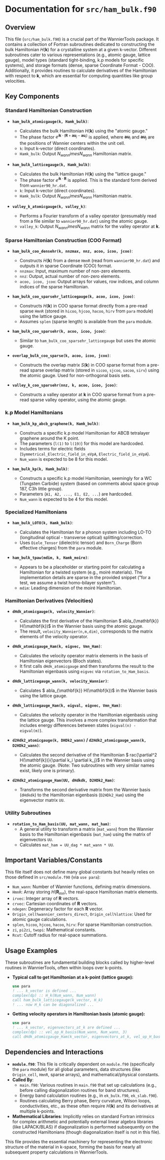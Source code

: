 # Documentation for `src/ham_bulk.f90`

## Overview

This file (`src/ham_bulk.f90`) is a crucial part of the WannierTools package. It contains a collection of Fortran subroutines dedicated to constructing the bulk Hamiltonian $H(\mathbf{k})$ for a crystalline system at a given k-vector. Different subroutines cater to various representations (e.g., atomic gauge, lattice gauge), model types (standard tight-binding, k.p models for specific systems), and storage formats (dense, sparse Coordinate Format - COO). Additionally, it provides routines to calculate derivatives of the Hamiltonian with respect to $\mathbf{k}$, which are essential for computing quantities like group velocities.

## Key Components

### Standard Hamiltonian Construction

-   **`ham_bulk_atomicgauge(k, Hamk_bulk)`**:
    *   Calculates the bulk Hamiltonian $H(\mathbf{k})$ using the "atomic gauge."
    *   The phase factor $e^{i\mathbf{k} \cdot (\mathbf{R} + \mathbf{	au}_j - \mathbf{	au}_i)}$ is applied, where $\mathbf{	au}_i$ and $\mathbf{	au}_j$ are the positions of Wannier centers within the unit cell.
    *   `k`: Input k-vector (direct coordinates).
    *   `Hamk_bulk`: Output $N_{wann} 	imes N_{wann}$ Hamiltonian matrix.

-   **`ham_bulk_latticegauge(k, Hamk_bulk)`**:
    *   Calculates the bulk Hamiltonian $H(\mathbf{k})$ using the "lattice gauge."
    *   The phase factor $e^{i\mathbf{k} \cdot \mathbf{R}}$ is applied. This is the standard form derived from `wannier90_hr.dat`.
    *   `k`: Input k-vector (direct coordinates).
    *   `Hamk_bulk`: Output $N_{wann} 	imes N_{wann}$ Hamiltonian matrix.

-   **`valley_k_atomicgauge(k, valley_k)`**:
    *   Performs a Fourier transform of a valley operator (presumably read from a file similar to `wannier90_hr.dat`) using the atomic gauge.
    *   `valley_k`: Output $N_{wann} 	imes N_{wann}$ matrix for the valley operator at $\mathbf{k}$.

### Sparse Hamiltonian Construction (COO Format)

-   **`ham_bulk_coo_densehr(k, nnzmax, nnz, acoo, icoo, jcoo)`**:
    *   Constructs $H(\mathbf{k})$ from a dense `HmnR` (read from `wannier90_hr.dat`) and outputs it in sparse Coordinate (COO) format.
    *   `nnzmax`: Input, maximum number of non-zero elements.
    *   `nnz`: Output, actual number of non-zero elements.
    *   `acoo, icoo, jcoo`: Output arrays for values, row indices, and column indices of the sparse Hamiltonian.

-   **`ham_bulk_coo_sparsehr_latticegauge(k, acoo, icoo, jcoo)`**:
    *   Constructs $H(\mathbf{k})$ in COO sparse format directly from a pre-read sparse `HmnR` (stored in `hicoo`, `hjcoo`, `hacoo`, `hirv` from `para` module) using the lattice gauge.
    *   Assumes `splen` (sparse length) is available from the `para` module.

-   **`ham_bulk_coo_sparsehr(k, acoo, icoo, jcoo)`**:
    *   Similar to `ham_bulk_coo_sparsehr_latticegauge` but uses the atomic gauge.

-   **`overlap_bulk_coo_sparse(k, acoo, icoo, jcoo)`**:
    *   Constructs the overlap matrix $S(\mathbf{k})$ in COO sparse format from a pre-read sparse overlap matrix (stored in `sicoo`, `sjcoo`, `sacoo`, `sirv`) using the atomic gauge. Used for non-orthogonal basis sets.

-   **`valley_k_coo_sparsehr(nnz, k, acoo, icoo, jcoo)`**:
    *   Constructs a valley operator at $\mathbf{k}$ in COO sparse format from a pre-read sparse valley operator, using the atomic gauge.

### k.p Model Hamiltonians

-   **`ham_bulk_kp_abcb_graphene(k, Hamk_bulk)`**:
    *   Constructs a specific k.p model Hamiltonian for ABCB tetralayer graphene around the K point.
    *   The parameters (`l(1)` to `l(19)`) for this model are hardcoded.
    *   Includes terms for electric fields (`Symmetrical_Electric_field_in_eVpA`, `Electric_field_in_eVpA`).
    *   `Num_wann` is expected to be 8 for this model.

-   **`ham_bulk_kp(k, Hamk_bulk)`**:
    *   Constructs a specific k.p model Hamiltonian, seemingly for a WC (Tungsten Carbide) system (based on comments about space group 187, C3h little group).
    *   Parameters (`A1, A2, ..., E1, E2, ...`) are hardcoded.
    *   `Num_wann` is expected to be 4 for this model.

### Specialized Hamiltonians

-   **`ham_bulk_LOTO(k, Hamk_bulk)`**:
    *   Calculates the Hamiltonian for a phonon system including LO-TO (longitudinal optical - transverse optical) splitting/correction.
    *   Uses `Diele_Tensor` (dielectric tensor) and `Born_Charge` (Born effective charges) from the `para` module.

-   **`ham_bulk_tpaw(mdim, k, Hamk_moire)`**:
    *   Appears to be a placeholder or starting point for calculating a Hamiltonian for a twisted system (e.g., moiré materials). The implementation details are sparse in the provided snippet ("for a test, we assume a twist homo-bilayer system").
    *   `mdim`: Leading dimension of the moiré Hamiltonian.

### Hamiltonian Derivatives (Velocities)

-   **`dHdk_atomicgauge(k, velocity_Wannier)`**:
    *   Calculates the first derivative of the Hamiltonian $
abla_{\mathbf{k}} H(\mathbf{k})$ in the Wannier basis using the atomic gauge.
    *   The result, `velocity_Wannier(n,m,dim)`, corresponds to the matrix elements of the velocity operator.

-   **`dHdk_atomicgauge_Ham(k, eigvec, Vmn_Ham)`**:
    *   Calculates the velocity operator matrix elements in the basis of Hamiltonian eigenvectors (Bloch states).
    *   It first calls `dHdk_atomicgauge` and then transforms the result to the Hamiltonian eigenbasis using `eigvec` via `rotation_to_Ham_basis`.

-   **`dHdk_latticegauge_wann(k, velocity_Wannier)`**:
    *   Calculates $
abla_{\mathbf{k}} H(\mathbf{k})$ in the Wannier basis using the lattice gauge.

-   **`dHdk_latticegauge_Ham(k, eigval, eigvec, Vmn_Ham)`**:
    *   Calculates the velocity operator in the Hamiltonian eigenbasis using the lattice gauge. This involves a more complex transformation that includes energy differences between states (`eigval(n) - eigval(m)`).

-   **`d2Hdk2_atomicgauge(k, DHDk2_wann)` / `d2Hdk2_atomicgauge_wann(k, D2HDk2_wann)`**:
    *   Calculates the second derivative of the Hamiltonian $
rac{\partial^2 H(\mathbf{k})}{\partial k_i \partial k_j}$ in the Wannier basis using the atomic gauge. (Note: Two subroutines with very similar names exist, likely one is primary).

-   **`d2Hdk2_atomicgauge_Ham(UU, dHdkdk, D2HDk2_Ham)`**:
    *   Transforms the second derivative matrix from the Wannier basis (`dHdkdk`) to the Hamiltonian eigenbasis (`D2HDk2_Ham`) using the eigenvector matrix `UU`.

### Utility Subroutines

-   **`rotation_to_Ham_basis(UU, mat_wann, mat_ham)`**:
    *   A general utility to transform a matrix (`mat_wann`) from the Wannier basis to the Hamiltonian eigenbasis (`mat_ham`) using the matrix of eigenvectors `UU`.
    *   Calculates `mat_ham = UU_dag * mat_wann * UU`.

## Important Variables/Constants

This file itself does not define many global constants but heavily relies on those defined in `src/module.f90` (via `use para`):
-   `Num_wann`: Number of Wannier functions, defining matrix dimensions.
-   `HmnR`: Array storing $H(\mathbf{R}_{mn})$, the real-space Hamiltonian matrix elements.
-   `irvec`: Integer array of $\mathbf{R}$ vectors.
-   `crvec`: Cartesian coordinates of $\mathbf{R}$ vectors.
-   `ndegen`: Degeneracy factor for each $\mathbf{R}$ vector.
-   `Origin_cell%wannier_centers_direct`, `Origin_cell%lattice`: Used for atomic gauge calculations.
-   `splen`, `hicoo`, `hjcoo`, `hacoo`, `hirv`: For sparse Hamiltonian construction.
-   `zi`, `pi2zi`, `twopi`: Mathematical constants.
-   `Rcut`: Cutoff radius for real-space summations.

## Usage Examples

These subroutines are fundamental building blocks called by higher-level routines in WannierTools, often within loops over k-points.

-   **Typical call to get Hamiltonian at a k-point (lattice gauge):**
    ```fortran
    use para
    ! ... k_vector is defined ...
    complex(dp) :: H_k(Num_wann, Num_wann)
    call ham_bulk_latticegauge(k_vector, H_k)
    ! ... now H_k can be diagonalized ...
    ```

-   **Getting velocity operators in Hamiltonian basis (atomic gauge):**
    ```fortran
    use para
    ! ... k_vector, eigenvectors_at_k are defined ...
    complex(dp) :: vel_op_H_basis(Num_wann, Num_wann, 3)
    call dHdk_atomicgauge_Ham(k_vector, eigenvectors_at_k, vel_op_H_basis)
    ```

## Dependencies and Interactions

-   **`module.f90`**: This file is critically dependent on `module.f90` (specifically the `para` module) for all global parameters, data structures (like `Origin_cell`, `HmnR`, sparse arrays), and mathematical/physical constants.
-   **Called By**:
    *   `main.f90`: Various routines in `main.f90` that set up calculations (e.g., before calling diagonalization routines for band structures).
    *   Energy band calculation routines (e.g., in `ek_bulk.f90`, `ek_slab.f90`).
    *   Routines calculating Berry phase, Berry curvature, Wilson loops, conductivities, etc., as these often require $H(\mathbf{k})$ and its derivatives at multiple k-points.
-   **Mathematical Libraries**: Implicitly relies on standard Fortran intrinsics for complex arithmetic and potentially external linear algebra libraries (like LAPACK/BLAS) if diagonalization is performed subsequently on the constructed Hamiltonians (though diagonalization itself is not in this file).

This file provides the essential machinery for representing the electronic structure of the material in k-space, forming the basis for nearly all subsequent property calculations in WannierTools.
```
